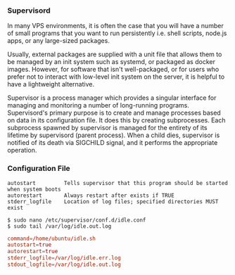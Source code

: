 ### Supervisord

In many VPS environments, it is often the case that you will have a number of small programs that you want to run persistently i.e. shell scripts, node.js apps, or any large-sized packages.

Usually, external packages are supplied with a unit file that allows them to be managed by an init system such as systemd, or packaged as docker images. However, for software that isn't well-packaged, or for users who prefer not to interact with low-level init system on the server, it is helpful to have a lightweight alternative. 

Supervisor is a process manager which provides a singular interface for managing and monitoring a number of long-running programs. Supervisord's primary purpose is to create and manage processes based on data in its configuration file. It does this by creating subprocesses. Each subprocess spawned by supervisor is managed for the entirety of its lifetime by supervisord (parent process). When a child dies, supervisor is notified of its death via SIGCHILD signal, and it performs the appropriate operation.

### Configuration File

```
autostart         Tells supervisor that this program should be started when system boots
autorestart       Always restart after exists if TRUE
stderr_logfile    Location of log files; specified directories MUST exist
```

```console
$ sudo nano /etc/supervisor/conf.d/idle.conf
$ sudo tail /var/log/idle.out.log
```

```conf
command=/home/ubuntu/idle.sh
autostart=true
autorestart=true
stderr_logfile=/var/log/idle.err.log
stdout_logfile=/var/log/idle.out.log
```
